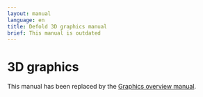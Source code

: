 ```yaml
---
layout: manual
language: en
title: Defold 3D graphics manual
brief: This manual is outdated
---
```


# 3D graphics

This manual has been replaced by the [Graphics overview manual](/manuals/graphics).